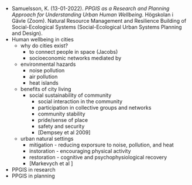 - Samuelsson, K. (13-01-2022). _PPGIS as a Research and Planning Approach for Understanding Urban Human Wellbeing_. Högskolan i Gävle (Zoom). Natural Resource Management and Resilience Building of Social-Ecological Systems (Social-Ecological Urban Systems Planning and Design).
- Human wellbeing in cities
	- why do cities exist?
		- to connect people in space (Jacobs)
		- socioeconomic networks mediated by
	- environmental hazards
		- noise pollution
		- air pollution
		- heat islands
	- benefits of city living
		- social sustainability of community
			- social interaction in the community
			- participation in collective groups and networks
			- community stability
			- pride/sense of place
			- safety and security
			- [Dempsey et al 2009]
	- urban natural settings
		- mitigation - reducing exporsure to noise, pollution, and heat
		- instoration - encouraging physical activity
		- restoration - cognitive and psychophysiological recovery
		- [Markevych et al ]
- PPGIS in research
- PPGIS in planning